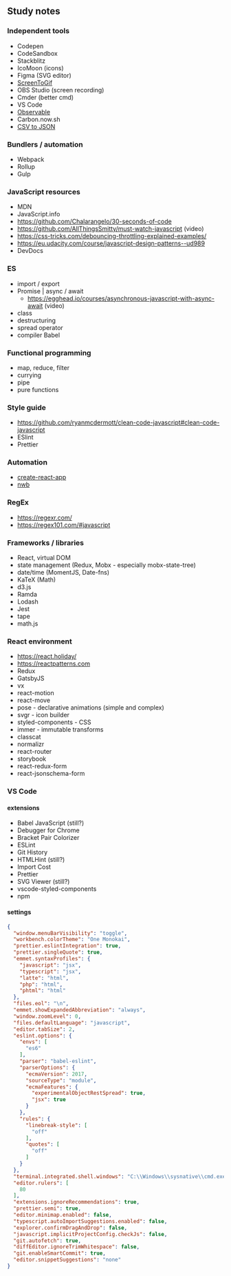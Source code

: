 ## Study notes

### Independent tools
- Codepen
- CodeSandbox
- Stackblitz
- IcoMoon (icons)
- Figma (SVG editor)
- [ScreenToGif](http://www.screentogif.com/)
- OBS Studio (screen recording)
- Cmder (better cmd)
- VS Code
- [Observable](https://beta.observablehq.com/)
- Carbon.now.sh
- [CSV to JSON](https://www.csvjson.com/csv2json)

### Bundlers / automation
- Webpack
- Rollup
- Gulp

### JavaScript resources
- MDN
- JavaScript.info
- https://github.com/Chalarangelo/30-seconds-of-code
- https://github.com/AllThingsSmitty/must-watch-javascript (video)
- https://css-tricks.com/debouncing-throttling-explained-examples/
- https://eu.udacity.com/course/javascript-design-patterns--ud989
- DevDocs



### ES
- import / export
- Promise | async / await
  - https://egghead.io/courses/asynchronous-javascript-with-async-await (video)
- class
- destructuring
- spread operator
- compiler Babel

### Functional programming
- map, reduce, filter
- currying
- pipe
- pure functions

### Style guide
- https://github.com/ryanmcdermott/clean-code-javascript#clean-code-javascript
- ESlint
- Prettier

### Automation
- [create-react-app](https://github.com/facebook/create-react-app)
- [nwb](https://github.com/insin/nwb)

### RegEx
- https://regexr.com/
- https://regex101.com/#javascript

### Frameworks / libraries
- React, virtual DOM
- state management (Redux, Mobx - especially mobx-state-tree)
- date/time (MomentJS, Date-fns)
- KaTeX (Math)
- d3.js
- Ramda
- Lodash
- Jest
- tape
- math.js

### React environment
- https://react.holiday/
- https://reactpatterns.com
- Redux
- GatsbyJS
- vx
- react-motion
- react-move
- pose - declarative animations (simple and complex)
- svgr - icon builder
- styled-components - CSS
- immer - immutable transforms
- classcat
- normalizr
- react-router
- storybook
- react-redux-form
- react-jsonschema-form

### VS Code
#### extensions
- Babel JavaScript (still?)
- Debugger for Chrome
- Bracket Pair Colorizer
- ESLint
- Git History
- HTMLHint (still?)
- Import Cost
- Prettier
- SVG Viewer (still?)
- vscode-styled-components
- npm
#### settings
```json
{
  "window.menuBarVisibility": "toggle",
  "workbench.colorTheme": "One Monokai",
  "prettier.eslintIntegration": true,
  "prettier.singleQuote": true,
  "emmet.syntaxProfiles": {
    "javascript": "jsx",
    "typescript": "jsx",
    "latte": "html",
    "php": "html",
    "phtml": "html"
  },
  "files.eol": "\n",
  "emmet.showExpandedAbbreviation": "always",
  "window.zoomLevel": 0,
  "files.defaultLanguage": "javascript",
  "editor.tabSize": 2,
  "eslint.options": {
    "envs": [
      "es6"
    ],
    "parser": "babel-eslint",
    "parserOptions": {
      "ecmaVersion": 2017,
      "sourceType": "module",
      "ecmaFeatures": {
        "experimentalObjectRestSpread": true,
        "jsx": true
      }
    },
    "rules": {
      "linebreak-style": [
        "off"
      ],
      "quotes": [
        "off"
      ]
    }
  },
  "terminal.integrated.shell.windows": "C:\\Windows\\sysnative\\cmd.exe",
  "editor.rulers": [
    80
  ],
  "extensions.ignoreRecommendations": true,
  "prettier.semi": true,
  "editor.minimap.enabled": false,
  "typescript.autoImportSuggestions.enabled": false,
  "explorer.confirmDragAndDrop": false,
  "javascript.implicitProjectConfig.checkJs": false,
  "git.autofetch": true,
  "diffEditor.ignoreTrimWhitespace": false,
  "git.enableSmartCommit": true,
  "editor.snippetSuggestions": "none"
}
```
